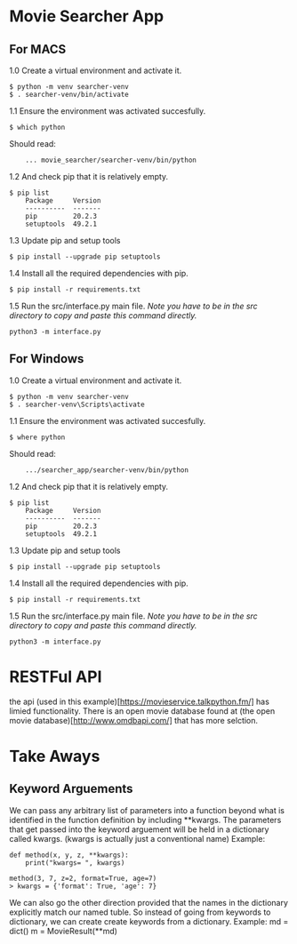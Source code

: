 # Movie Searcher App

## For MACS
1.0 Create a virtual environment and activate it.

```
$ python -m venv searcher-venv
$ . searcher-venv/bin/activate
```

1.1 Ensure the environment was activated succesfully.

```
$ which python
```
Should read:
```
    ... movie_searcher/searcher-venv/bin/python
```

1.2  And check pip that it is relatively empty. 

```
$ pip list
    Package     Version
    ----------  -------
    pip         20.2.3
    setuptools  49.2.1
```

1.3 Update pip and setup tools

```
$ pip install --upgrade pip setuptools
```

1.4 Install all the required dependencies with pip. 

```
$ pip install -r requirements.txt
```

1.5 Run the src/interface.py main file. *Note you have to be in the src directory to copy and paste this command directly.* 
```
python3 -m interface.py
```

## For Windows
1.0 Create a virtual environment and activate it. 

```
$ python -m venv searcher-venv
$ . searcher-venv\Scripts\activate
```

1.1 Ensure the environment was activated succesfully.

```
$ where python
```

Should read:
```
    .../searcher_app/searcher-venv/bin/python
```

1.2  And check pip that it is relatively empty. 

```
$ pip list
    Package     Version
    ----------  -------
    pip         20.2.3
    setuptools  49.2.1
```

1.3 Update pip and setup tools

```
$ pip install --upgrade pip setuptools
```

1.4 Install all the required dependencies with pip. 

```
$ pip install -r requirements.txt
```

1.5 Run the src/interface.py main file. *Note you have to be in the src directory to copy and paste this command directly.* 
```
python3 -m interface.py
```

# RESTFul API
the api (used in this example)[https://movieservice.talkpython.fm/] has limied functionality. There is an open movie database found at (the open movie database)[http://www.omdbapi.com/] that has more selction. 


# Take Aways
## Keyword Arguements 

We can pass any arbitrary list of parameters into a function beyond what is identified in the function definition by including **kwargs. 
The parameters that get passed into the keyword arguement will be held in a dictionary called kwargs. (kwargs is actually just a conventional name)
Example: 
```
def method(x, y, z, **kwargs):
    print("kwargs= ", kwargs)

method(3, 7, z=2, format=True, age=7)
> kwargs = {'format': True, 'age': 7}
```

We can also go the other direction provided that the names in the dictionary explicitly match our named tuble. So instead of going from keywords to dictionary, we can create create keywords from a dictionary. 
Example: 
md = dict()
m = MovieResult(**md)
